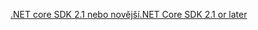 [<span data-ttu-id="f770e-101">.NET core SDK 2.1 nebo novější</span><span class="sxs-lookup"><span data-stu-id="f770e-101">.NET Core SDK 2.1 or later</span></span>](https://www.microsoft.com/net/download/all)